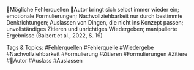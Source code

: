 Mögliche Fehlerquellen
Autor bringt sich selbst immer wieder ein; emotionale Formulierungen; Nachvollziehbarkeit nur durch 
bestimmte Denkrichtungen; Auslassen von Dingen, die nicht ins Konzept passen; unvollständiges Zitieren 
und unrichtiges Wiedergeben; manipulierte Ergebnisse 
(Balzert et al., 2022, S. 19)

   Tags & Topics:
   #Fehlerquellen
   #Fehlerquelle
   #Wiedergebe
   #Nachvollziehbarkeit
   #Formulierung
   #Zitieren
   #Formulierungen
   #Zitiere
   #Autor
   #Auslass
   #Auslassen